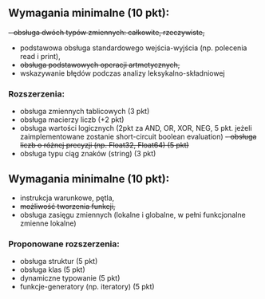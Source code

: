 ## Wymagania minimalne (10 pkt):

~~- obsługa dwóch typów zmiennych: całkowite, rzeczywiste,~~
- podstawowa obsługa standardowego wejścia-wyjścia (np. polecenia read i print),
- ~~obsługa podstawowych operacji artmetycznych,~~
- wskazywanie błędów podczas analizy leksykalno-składniowej﻿

### Rozszerzenia:

- obsługa zmiennych tablicowych (3 pkt)
- obsługa macierzy liczb (+2 pkt)
- obsługa wartości logicznych (2pkt za AND, OR, XOR, NEG, 5 pkt. jeżeli zaimplementowane zostanie short-circuit boolean evaluation)
~~- obsługa liczb o różnej precyzji (np. Float32, Float64) (5 pkt)~~
- obsługa typu ciąg znaków (string) (3 pkt)

## Wymagania minimalne (10 pkt):

- instrukcja warunkowe, pętla,
- ~~możliwość tworzenia funkcji,~~
- obsługa zasięgu zmiennych (lokalne i globalne, w pełni funkcjonalne zmienne lokalne)

### Proponowane rozszerzenia:

- obsługa struktur (5 pkt)﻿
- obsługa klas (5 pkt)
- dynamiczne typowanie (5 pkt)
- funkcje-generatory (np. iteratory) (5 pkt)

